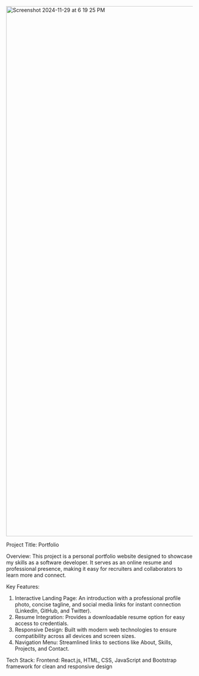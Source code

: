 <img width="1428" alt="Screenshot 2024-11-29 at 6 19 25 PM" src="https://github.com/user-attachments/assets/606798e2-ee4d-4efe-b472-69eb1136d14f">

Project Title: Portfolio

Overview:
This project is a personal portfolio website designed to showcase my skills as a software developer. It serves as an online resume and professional presence, making it easy for recruiters and collaborators to learn more and connect.

Key Features:

1. Interactive Landing Page: An introduction with a professional profile photo, concise tagline, and social media links for instant connection (LinkedIn, GitHub, and Twitter).
2. Resume Integration: Provides a downloadable resume option for easy access to credentials.
3. Responsive Design: Built with modern web technologies to ensure compatibility across all devices and screen sizes.
4. Navigation Menu: Streamlined links to sections like About, Skills, Projects, and Contact.

Tech Stack:
Frontend: React.js, HTML, CSS, JavaScript and Bootstrap framework for clean and responsive design
